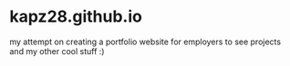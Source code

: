 # kapz28.github.io
my attempt on creating a portfolio website for employers to see projects and my other cool stuff :)
